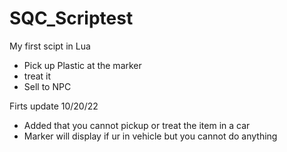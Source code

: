 # SQC_Scriptest
My first scipt in Lua

* Pick up Plastic at the marker
* treat it 
* Sell to NPC

Firts update 10/20/22
* Added that you cannot pickup or treat the item in a car
* Marker will display if ur in vehicle but you cannot do anything
